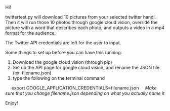 Hi!

twittertest.py will download 10 pictures from your selected twitter handl. Then it will run those 10 photos through google cloud vision, override the picture with a word that describes each photo, and outputs a video in a mp4 format for the audience.

The Twitter API credentials are left for the user to input.

Some things to set up before you can have this running: 
  1. Download the google cloud vision (through pip)
  2. Set up the API page for google cloud vision, and rename the JSON file (ex: filename.json)
  3. type the following on the terminal command
  
  
      export GOOGLE_APPLICATION_CREDENTIALS=filename.json
     
      *Make sure that you change filename.json depending on what you actually name it*

Enjoy!
